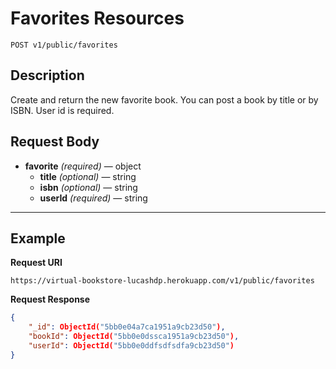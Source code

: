 # Favorites Resources

    POST v1/public/favorites

## Description
Create and return the new favorite book. You can post a book by title or by ISBN. User id is required.

## Request Body

- **favorite** _(required)_ — object
    - **title** _(optional)_ — string
    - **isbn** _(optional)_ — string
    - **userId** _(required)_ — string

***

## Example
**Request URI**

    https://virtual-bookstore-lucashdp.herokuapp.com/v1/public/favorites

**Request Response**
``` json
{
    "_id": ObjectId("5bb0e04a7ca1951a9cb23d50"),
    "bookId": ObjectId("5bb0e0dssca1951a9cb23d50"),
    "userId": ObjectId("5bb0e0ddfsdfsdfa9cb23d50")
}
```